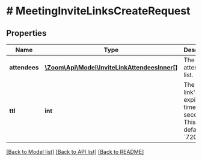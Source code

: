 # # MeetingInviteLinksCreateRequest

## Properties

Name | Type | Description | Notes
------------ | ------------- | ------------- | -------------
**attendees** | [**\Zoom\Api\Model\InviteLinkAttendeesInner[]**](InviteLinkAttendeesInner.md) | The attendees list. | [optional]
**ttl** | **int** | The invite link&#39;s expiration time, in seconds.   This value defaults to &#x60;7200&#x60;. | [optional] [default to 7200]

[[Back to Model list]](../../README.md#models) [[Back to API list]](../../README.md#endpoints) [[Back to README]](../../README.md)
